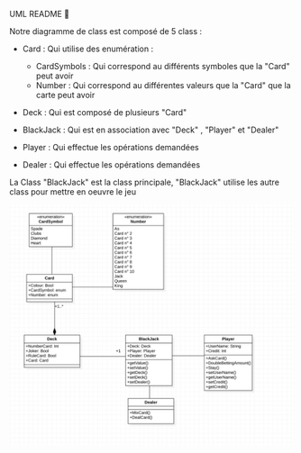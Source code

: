 UML README 🚀

Notre diagramme de class est composé de 5 class : 
- Card : Qui utilise des enumération : 
    - CardSymbols : Qui correspond au différents symboles que la "Card" peut avoir
    - Number : Qui correspond au différentes valeurs que la "Card" que la carte peut avoir

- Deck : Qui est composé de plusieurs "Card"
- BlackJack : Qui est en association avec "Deck" , "Player" et "Dealer"
- Player : Qui effectue les opérations demandées
- Dealer : Qui effectue les opérations demandées

La Class "BlackJack" est la class principale, "BlackJack" utilise les autre class pour mettre en oeuvre le jeu

![Screenshot](Images/DeckOfCard.png)